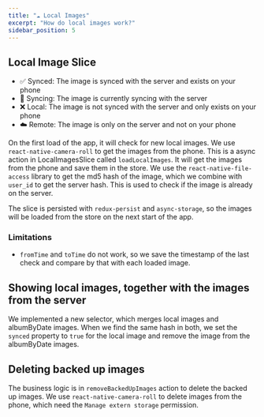 ```yaml
---
title: "☁️ Local Images"
excerpt: "How do local images work?"
sidebar_position: 5
---
```


## Local Image Slice

- ✅ Synced: The image is synced with the server and exists on your phone
- 🔄 Syncing: The image is currently syncing with the server
- ❌ Local: The image is not synced with the server and only exists on your phone
- ☁️ Remote: The image is only on the server and not on your phone

On the first load of the app, it will check for new local images. We use `react-native-camera-roll` to get the images from the phone. This is a async action in LocalImagesSlice called `loadLocalImages`. It will get the images from the phone and save them in the store. We use the `react-native-file-access` library to get the md5 hash of the image, which we combine with `user_id` to get the server hash. This is used to check if the image is already on the server.

The slice is persisted with `redux-persist` and `async-storage`, so the images will be loaded from the store on the next start of the app.

### Limitations

- `fromTime` and `toTime` do not work, so we save the timestamp of the last check and compare by that with each loaded image.

## Showing local images, together with the images from the server

We implemented a new selector, which merges local images and albumByDate images. When we find the same hash in both, we set the `synced` property to `true` for the local image and remove the image from the albumByDate images.

## Deleting backed up images

The business logic is in `removeBackedUpImages` action to delete the backed up images. We use `react-native-camera-roll` to delete images from the phone, which need the `Manage extern storage` permission.
